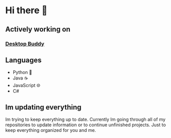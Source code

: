 # Hi there 👋

## Actively working on
### [Desktop Buddy](https://github.com/jvietman/desktop-buddy)

## Languages
- Python 🐍
- Java ☕
- JavaScript 🌐
- C#

## Im updating everything
Im trying to keep everything up to date. Currently Im going through all of my repositories to update information or to continue unfinished projects. Just to keep everything organized for you and me.